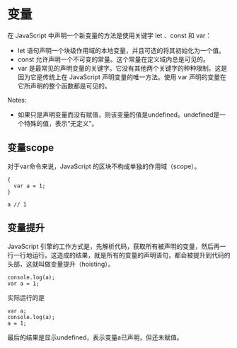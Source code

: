 # 变量
在 JavaScript 中声明一个新变量的方法是使用关键字 let 、const 和 var：

- let 语句声明一个块级作用域的本地变量，并且可选的将其初始化为一个值。
- const 允许声明一个不可变的常量。这个常量在定义域内总是可见的。
- var 是最常见的声明变量的关键字。它没有其他两个关键字的种种限制。这是因为它是传统上在 JavaScript 声明变量的唯一方法。使用 var 声明的变量在它所声明的整个函数都是可见的。

Notes:
- 如果只是声明变量而没有赋值，则该变量的值是undefined。undefined是一个特殊的值，表示“无定义”。

## 变量scope
对于var命令来说，JavaScript 的区块不构成单独的作用域（scope）。
```
{
  var a = 1;
}

a // 1
```


## 变量提升
JavaScript 引擎的工作方式是，先解析代码，获取所有被声明的变量，然后再一行一行地运行。这造成的结果，就是所有的变量的声明语句，都会被提升到代码的头部，这就叫做变量提升（hoisting）。
```
console.log(a);
var a = 1;
```
实际运行的是
```
var a;
console.log(a);
a = 1;
```
最后的结果是显示undefined，表示变量a已声明，但还未赋值。